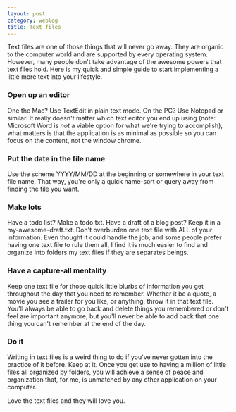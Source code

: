 ```yaml
---
layout: post
category: weblog
title: Text files
---
```


Text files are one of those things that will never go away. They are organic to the computer world and are supported by every operating system. However, many people don't take advantage of the awesome powers that text files hold. Here is my quick and simple guide to start implementing a little more text into your lifestyle.

### Open up an editor

One the Mac? Use TextEdit in plain text mode. On the PC? Use Notepad or similar. It really doesn't matter which text editor you end up using (note: Microsoft Word is *not* a viable option for what we're trying to accomplish), what matters is that the application is as minimal as possible so you can focus on the content, not the window chrome.

### Put the date in the file name

Use the scheme YYYY/MM/DD at the beginning or somewhere in your text file name. That way, you're only a quick name-sort or query away from finding the file you want.

### Make lots

Have a todo list? Make a todo.txt. Have a draft of a blog post? Keep it in a my-awesome-draft.txt. Don't overburden one text file with ALL of your information. Even thought it could handle the job, and some people prefer having one text file to rule them all, I find it is much easier to find and organize into folders my text files if they are separates beings.

### Have a capture-all mentality

Keep one text file for those quick little blurbs of information you get throughout the day that you need to remember. Whether it be a quote, a movie you see a trailer for you like, or anything, throw it in that text file. You'll always be able to go back and delete things you remembered or don't feel are important anymore, but you'll never be able to add back that one thing you can't remember at the end of the day.

### Do it

Writing in text files is a weird thing to do if you've never gotten into the practice of it before. Keep at it. Once you get use to having a million of little files all organized by folders, you will achieve a sense of peace and organization that, for me, is unmatched by any other application on your computer.

Love the text files and they will love you.